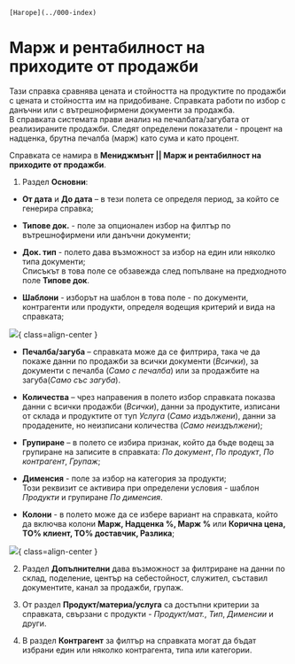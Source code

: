 ```{only} html
[Нагоре](../000-index)
```

# **Марж и рентабилност на приходите от продажби**

Тази справка сравнява цената и стойността на продуктите по продажби с цената и стойността им на придобиване. Справката работи по избор с данъчни или с вътрешнофирмени документи за продажба.  
В справката системата прави анализ на печалбата/загубата от реализираните продажби. Следят определени показатели - процент на надценка, брутна печалба (марж) като сума и като процент. 

Справката се намира в **Мениджмънт || Марж и рентабилност на приходите от продажби**.  

1) Раздел **Основни**:  

 - **От дата** и **До дата** – в тези полета се определя период, за който се генерира справка;  

 - **Типове док.** - поле за опционален избор на филтър по вътрешнофирмени или данъчни документи;  

 - **Док. тип** - полето дава възможност за избор на един или няколко типа документи;  
 Списъкът в това поле се обзавежда след попълване на предходното поле **Типове док**.  

 - **Шаблони** - изборът на шаблон в това поле - по документи, контрагенти или продукти, определя водещия критерий и вида на справката;  

![](910-margin-and-profitability-of-sales-and-invoices1.png){ class=align-center }

 - **Печалба/загуба** – справката може да се филтрира, така че да покаже данни по продажби за всички документи (*Всички*), за документи с печалба (*Само с печалба*) или за продажбите на загуба(*Само със загуба*).

 - **Количества** – чрез направения в полето избор справката показва данни с всички продажби (*Всички*), данни за продуктите, изписани от склада и продуктите от туп *Услуга* (*Само издължени*), данни за продадените, но неизписани количества (*Само неиздължени*);  

 - **Групиране** – в полето се избира признак, който да бъде водещ за групиране на записите в справката: *По документ*, *По продукт*, *По контрагент*, *Групаж*;    

 - **Дименсия** - поле за избор на категория за продукти;  
 Този реквизит се активира при определени условия - шаблон *Продукти* и групиране *По дименсия*.  

 - **Колони** - в полето може да се избере вариант на справката, който да включва колони **Марж, Надценка %, Марж %** или **Корична цена, ТО% клиент, ТО% доставчик, Разлика**;  

![](910-margin-and-profitability-of-sales-and-invoices2.png){ class=align-center }

2) Раздел **Допълнителни** дава възможност за филтриране на данни по склад, поделение, център на себестойност, служител, съставил документите, канал за продажби, групаж.  

3) От раздел **Продукт/материа/услуга** са достъпни критерии за справката, свързани с продукти - *Продукт/мат.*, *Тип*, *Дименсии* и други.  

4) В раздел **Контрагент** за филтър на справката могат да бъдат избрани един или няколко контрагента, типа или категории. 
